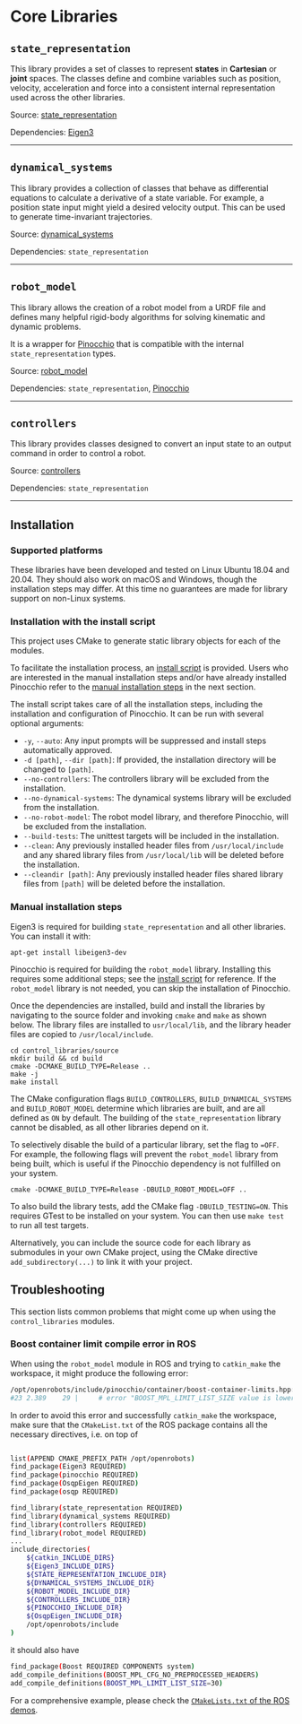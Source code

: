 # Core Libraries

## `state_representation`

This library provides a set of classes to represent **states** in **Cartesian** or **joint** spaces.
The classes define and combine variables such as position, velocity, acceleration and force into
a consistent internal representation used across the other libraries.

Source: [state_representation](./state_representation)

Dependencies: [Eigen3](https://eigen.tuxfamily.org/index.php?title=Main_Page)

---

## `dynamical_systems`

This library provides a collection of classes that behave as differential equations to calculate
a derivative of a state variable. For example, a position state input might
yield a desired velocity output. This can be used to generate time-invariant trajectories.

Source: [dynamical_systems](./dynamical_systems)

Dependencies: `state_representation`

---

## `robot_model`

This library allows the creation of a robot model from a URDF file and defines many helpful
rigid-body algorithms for solving kinematic and dynamic problems.

It is a wrapper for [Pinocchio](https://github.com/stack-of-tasks/pinocchio)
that is compatible with the internal `state_representation` types.

Source: [robot_model](./robot_model)

Dependencies: `state_representation`, [Pinocchio](https://stack-of-tasks.github.io/pinocchio/download.html)

---

## `controllers`

This library provides classes designed to convert an input state to an output command in order to control
a robot.

Source: [controllers](./controllers)

Dependencies: `state_representation`

---


## Installation

### Supported platforms

These libraries have been developed and tested on Linux Ubuntu 18.04 and 20.04.
They should also work on macOS and Windows, though the installation
steps may differ. At this time no guarantees are made for library support on
non-Linux systems.

### Installation with the install script
This project uses CMake to generate static library objects for each of the modules.

To facilitate the installation process, an [install script](./install.sh) is provided. Users who are interested in
the manual installation steps and/or have already installed Pinocchio refer to the
[manual installation steps](#manual-installation-steps) in the next section.

The install script takes care of all the installation steps, including the installation and configuration of Pinocchio.
It can be run with several optional arguments:
- `-y`, `--auto`: Any input prompts will be suppressed and install steps automatically approved.
- `-d [path]`, `--dir [path]`: If provided, the installation directory will be changed to `[path]`.
- `--no-controllers`: The controllers library will be excluded from the installation.
- `--no-dynamical-systems`: The dynamical systems library will be excluded from the installation.
- `--no-robot-model`: The robot model library, and therefore Pinocchio, will be excluded from the installation.
- `--build-tests`: The unittest targets will be included in the installation.
- `--clean`: Any previously installed header files from `/usr/local/include` and any shared library files from
  `/usr/local/lib` will be deleted before the installation.
- `--cleandir [path]`: Any previously installed header files shared library files from `[path]` will be deleted before
  the installation.

### Manual installation steps

Eigen3 is required for building `state_representation` and all other libraries.
You can install it with:
```shell script
apt-get install libeigen3-dev
```

Pinocchio is required for building the `robot_model` library. Installing this requires
some additional steps; see the [install script](./install.sh) for reference.
If the `robot_model` library is not needed, you can skip the installation of Pinocchio.

Once the dependencies are installed, build and install the libraries by navigating
to the source folder and invoking `cmake` and `make` as shown below.
The library files are installed to `usr/local/lib`, and the library header files
are copied to `/usr/local/include`.

```shell script
cd control_libraries/source
mkdir build && cd build
cmake -DCMAKE_BUILD_TYPE=Release ..
make -j
make install
```

The CMake configuration flags `BUILD_CONTROLLERS`, `BUILD_DYNAMICAL_SYSTEMS` and `BUILD_ROBOT_MODEL`
determine which libraries are built, and are all defined as `ON` by default.
The building of the `state_representation` library cannot be disabled, as all other libraries depend on it.

To selectively disable the build of a particular library, set the flag to `=OFF`.
For example, the following flags will prevent the `robot_model` library from being built,
which is useful if the Pinocchio dependency is not fulfilled on your system.

```shell script
cmake -DCMAKE_BUILD_TYPE=Release -DBUILD_ROBOT_MODEL=OFF ..
```

To also build the library tests, add the CMake flag `-DBUILD_TESTING=ON`.
This requires GTest to be installed on your system. You can then use `make test` to run all test targets.

Alternatively, you can include the source code for each library as submodules in your own CMake project,
using the CMake directive `add_subdirectory(...)` to link it with your project.

## Troubleshooting

This section lists common problems that might come up when using the `control_libraries` modules.

### Boost container limit compile error in ROS
When using the `robot_model` module in ROS and trying to `catkin_make` the workspace, it might produce the following error:
```bash
/opt/openrobots/include/pinocchio/container/boost-container-limits.hpp:29:7: error: #error "BOOST_MPL_LIMIT_LIST_SIZE value is lower than the value of PINOCCHIO_BOOST_MPL_LIMIT_CONTAINER_SIZE"
#23 2.389    29 |     # error "BOOST_MPL_LIMIT_LIST_SIZE value is lower than the value of PINOCCHIO_BOOST_MPL_LIMIT_CONTAINER_SIZE"
```
In order to avoid this error and successfully `catkin_make` the workspace, make sure that the `CMakeList.txt` of the ROS
package contains all the necessary directives, i.e. on top of
```bash

list(APPEND CMAKE_PREFIX_PATH /opt/openrobots)
find_package(Eigen3 REQUIRED)
find_package(pinocchio REQUIRED)
find_package(OsqpEigen REQUIRED)
find_package(osqp REQUIRED)

find_library(state_representation REQUIRED)
find_library(dynamical_systems REQUIRED)
find_library(controllers REQUIRED)
find_library(robot_model REQUIRED)
...
include_directories(
    ${catkin_INCLUDE_DIRS}
    ${Eigen3_INCLUDE_DIRS}
    ${STATE_REPRESENTATION_INCLUDE_DIR}
    ${DYNAMICAL_SYSTEMS_INCLUDE_DIR}
    ${ROBOT_MODEL_INCLUDE_DIR}
    ${CONTROLLERS_INCLUDE_DIR}
    ${PINOCCHIO_INCLUDE_DIR}
    ${OsqpEigen_INCLUDE_DIR}
    /opt/openrobots/include
)
```
it should also have
```bash
find_package(Boost REQUIRED COMPONENTS system)
add_compile_definitions(BOOST_MPL_CFG_NO_PREPROCESSED_HEADERS)
add_compile_definitions(BOOST_MPL_LIMIT_LIST_SIZE=30)
```
For a comprehensive example, please check the [`CMakeLists.txt` of the ROS demos](../demos/ros_examples/CMakeLists.txt).

